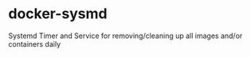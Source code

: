 # docker-sysmd
Systemd Timer and Service for removing/cleaning up all images and/or containers daily
